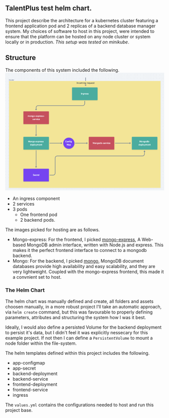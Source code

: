 ## TalentPlus test helm chart.

This project describe the architecture for a kubernetes cluster featuring a frontend application pod and 2 replicas of a backend database manager system. My choices of software to host in this project, were intended to ensure that the platform can be hosted on any node cluster or system locally or in production.
_This setup was tested on minikube_.

## Structure

The components of this system included the following.
![cluster structure](./assets/architecture.png)

- An ingress component
- 2 services
- 3 pods
  - One frontend pod
  - 2 backend pods.

The images picked for hosting are as follows.

- Mongo-express: For the frontend, I picked [mongo-express](https://hub.docker.com/_/mongo-express), A Web-based MongoDB admin interface, written with Node.js and express. This makes it the perfect frontend interface to connect to a mongodb backend.
- Mongo: For the backend, I picked [mongo](https://hub.docker.com/_/mongo), MongoDB document databases provide high availability and easy scalability, and they are very lightweight. Coupled with the mongo-express frontend, this made it a convnient set to host.

### The Helm Chart

The helm chart was manually defined and create, all folders and assets choosen manually, in a more robust project I'll take an automatic approach, via `helm create` command, but this was favourable to properly defining parameters, attributes and structuring the system how I was it best.

Ideally, I would also define a persisted Volume for the backend deployment to persist it's data, but I didn't feel it was explicitly nessecary for this example project.
If not then I can define a `PersistentVolume` to mount a node folder within the file-system.

The helm templates defined within this project includes the following.

- app-configmap
- app-secret
- backend-deployment
- backend-service
- frontend-deployment
- frontend-service
- ingress

The `values.yml` contains the configurations needed to host and run this project base.
